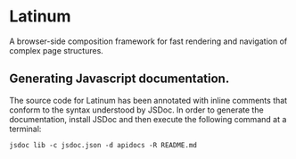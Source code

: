 # Latinum

A browser-side composition framework for fast rendering and navigation of complex page structures.

## Generating Javascript documentation.

The source code for Latinum has been annotated with inline comments that conform to the syntax
understood by JSDoc. In order to generate the documentation, install JSDoc and then execute the
following command at a terminal:

```
jsdoc lib -c jsdoc.json -d apidocs -R README.md
```